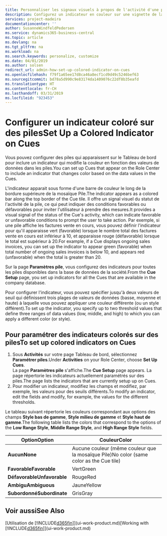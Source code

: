 ```yaml
---
title: Personnaliser les signaux visuels à propos de l'activité d'une pile | Microsoft Docs
description: Configurez un indicateur en couleur sur une vignette de la pile pour fournir un signal visuel personnalisé de l'activité de la pile.
services: project-madeira
documentationcenter: ''
author: SusanneWindfeldPedersen
ms.service: dynamics365-business-central
ms.topic: article
ms.devlang: na
ms.tgt_pltfrm: na
ms.workload: na
ms.search.keywords: personalize, customize
ms.date: 04/01/2019
ms.author: solsen
redirect_url: admin-how-set-up-colored-indicator-on-cues
ms.openlocfilehash: f79f1a65ee17d8ca46a8ecf1cd9d49c5246bef63
ms.sourcegitcommit: bd78a5d990c9e83174da1409076c22df8b35eafd
ms.translationtype: HT
ms.contentlocale: fr-CH
ms.lasthandoff: 03/31/2019
ms.locfileid: "923453"
---
```

# <a name="set-up-a-colored-indicator-on-cues"></a><span data-ttu-id="cc66a-103">Configurer un indicateur coloré sur des piles</span><span class="sxs-lookup"><span data-stu-id="cc66a-103">Set Up a Colored Indicator on Cues</span></span>
<span data-ttu-id="cc66a-104">Vous pouvez configurer des piles qui apparaissent sur le Tableau de bord pour inclure un indicateur qui modifie la couleur en fonction des valeurs de données dans les piles.</span><span class="sxs-lookup"><span data-stu-id="cc66a-104">You can set up Cues that appear on the Role Center to include an indicator that changes color based on the data values in the Cues.</span></span>

<span data-ttu-id="cc66a-105">L'indicateur apparait sous forme d'une barre de couleur le long de la bordure supérieure de la mosaïque Pile.</span><span class="sxs-lookup"><span data-stu-id="cc66a-105">The indicator appears as a colored bar along the top border of the Cue tile.</span></span> <span data-ttu-id="cc66a-106">Il offre un signal visuel du statut de l'activité de la pile, ce qui peut indiquer des conditions favorables ou défavorables pour inviter l'utilisateur à prendre des mesures.</span><span class="sxs-lookup"><span data-stu-id="cc66a-106">It provides a visual signal of the status of the Cue's activity, which can indicate favorable or unfavorable conditions to prompt the user to take action.</span></span> <span data-ttu-id="cc66a-107">Par exemple, si une pile affiche les factures vente en cours, vous pouvez définir l'indicateur pour qu'il apparaisse vert (favorable) lorsque le nombre total des factures vente en cours est inférieur à 10, et apparaisse rouge (défavorable) lorsque le total est supérieur à 20.</span><span class="sxs-lookup"><span data-stu-id="cc66a-107">For example, if a Cue displays ongoing sales invoices, you can set up the indicator to appear green (favorable) when total number of ongoing sales invoices is below 10, and appears red (unfavorable) when the total is greater than 20.</span></span>

<span data-ttu-id="cc66a-108">Sur la page **Paramètres pile**, vous configurez des indicateurs pour toutes les piles disponibles dans la base de données de la société.</span><span class="sxs-lookup"><span data-stu-id="cc66a-108">From the **Cue Setup** page, you set up indicators for all the Cues that are available in the company database.</span></span>

<span data-ttu-id="cc66a-109">Pour configurer l'indicateur, vous pouvez spécifier jusqu'à deux valeurs de seuil qui définissent trois plages de valeurs de données (basse, moyenne et haute) à laquelle vous pouvez appliquer une couleur différente (ou un style différent).</span><span class="sxs-lookup"><span data-stu-id="cc66a-109">To set up the indicator, you specify up to two threshold values that define three ranges of data values (low, middle, and high) to which you can apply a different color (or style).</span></span>

## <a name="to-set-up-colored-indicators-on-cues"></a><span data-ttu-id="cc66a-110">Pour paramétrer des indicateurs colorés sur des piles</span><span class="sxs-lookup"><span data-stu-id="cc66a-110">To set up colored indicators on Cues</span></span>
1. <span data-ttu-id="cc66a-111">Sous **Activités** sur votre page Tableau de bord, sélectionnez **Paramétrer piles**.</span><span class="sxs-lookup"><span data-stu-id="cc66a-111">Under **Activities** on your Role Center, choose **Set Up Cues**.</span></span>  
   <span data-ttu-id="cc66a-112">La page **Paramètres pile** s'affiche.</span><span class="sxs-lookup"><span data-stu-id="cc66a-112">The **Cue Setup** page appears.</span></span> <span data-ttu-id="cc66a-113">La page répertorie les indicateurs actuellement paramétrés sur des piles.</span><span class="sxs-lookup"><span data-stu-id="cc66a-113">The page lists the indicators that are currently setup up on Cues.</span></span>
2. <span data-ttu-id="cc66a-114">Pour modifier un indicateur, modifiez les champs et modifiez, par exemple, les valeurs pour des seuils différents.</span><span class="sxs-lookup"><span data-stu-id="cc66a-114">To modify an indicator, edit the fields and modify, for example, the values for the different thresholds.</span></span>  

<span data-ttu-id="cc66a-115">Le tableau suivant répertorie les couleurs correspondant aux options des champs **Style bas de gamme**, **Style milieu de gamme** et **Style haut de gamme**.</span><span class="sxs-lookup"><span data-stu-id="cc66a-115">The following table lists the colors that correspond to the options of the **Low Range Style**, **Middle Range Style**, and **High Range Style** fields.</span></span>

| <span data-ttu-id="cc66a-116">Option</span><span class="sxs-lookup"><span data-stu-id="cc66a-116">Option</span></span> | <span data-ttu-id="cc66a-117">Couleur</span><span class="sxs-lookup"><span data-stu-id="cc66a-117">Color</span></span> |
| --- | --- |
| <span data-ttu-id="cc66a-118">**Aucun**</span><span class="sxs-lookup"><span data-stu-id="cc66a-118">**None**</span></span> |<span data-ttu-id="cc66a-119">Aucune couleur (même couleur que la mosaïque Pile)</span><span class="sxs-lookup"><span data-stu-id="cc66a-119">No color (same color as the Cue tile)</span></span>|
| <span data-ttu-id="cc66a-120">**Favorable**</span><span class="sxs-lookup"><span data-stu-id="cc66a-120">**Favorable**</span></span> |<span data-ttu-id="cc66a-121">Vert</span><span class="sxs-lookup"><span data-stu-id="cc66a-121">Green</span></span> |
| <span data-ttu-id="cc66a-122">**Défavorable**</span><span class="sxs-lookup"><span data-stu-id="cc66a-122">**Unfavorable**</span></span> |<span data-ttu-id="cc66a-123">Rouge</span><span class="sxs-lookup"><span data-stu-id="cc66a-123">Red</span></span> |
| <span data-ttu-id="cc66a-124">**Ambigu**</span><span class="sxs-lookup"><span data-stu-id="cc66a-124">**Ambiguous**</span></span> |<span data-ttu-id="cc66a-125">Jaune</span><span class="sxs-lookup"><span data-stu-id="cc66a-125">Yellow</span></span> |
| <span data-ttu-id="cc66a-126">**Subordonné**</span><span class="sxs-lookup"><span data-stu-id="cc66a-126">**Subordinate**</span></span> |<span data-ttu-id="cc66a-127">Gris</span><span class="sxs-lookup"><span data-stu-id="cc66a-127">Gray</span></span> |

## <a name="see-also"></a><span data-ttu-id="cc66a-128">Voir aussi</span><span class="sxs-lookup"><span data-stu-id="cc66a-128">See Also</span></span>
<span data-ttu-id="cc66a-129">[Utilisation de [!INCLUDE[d365fin](includes/d365fin_md.md)]](ui-work-product.md)</span><span class="sxs-lookup"><span data-stu-id="cc66a-129">[Working with [!INCLUDE[d365fin](includes/d365fin_md.md)]](ui-work-product.md)</span></span>
